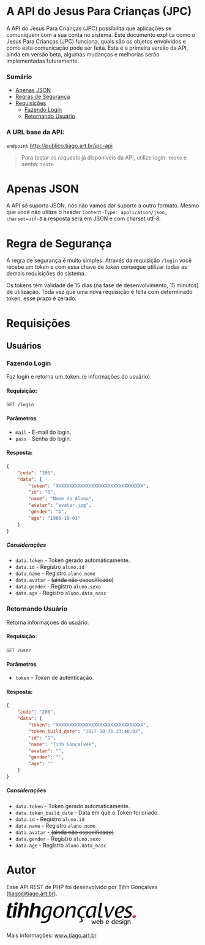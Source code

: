 # A API do Jesus Para Crianças (JPC)

A API do Jesus Para Crianças (JPC) possibilita que aplicações se comuniquem com a sua conta no sistema. Este documento explica como o Jesus Para Crianças (JPC) funciona, quais são os objetos envolvidos e como esta comunicação pode ser feita. Esta é a primeira versão da API, ainda em versão beta, algumas mudanças e melhorias serão implementadas futuramente.

### Sumário

- [Apenas JSON](#apenas-json)
- [Regras de Segurança](#regra-de-segurança)
- [Requisições](#requisições)
    - [Fazendo Login](#fazendo-login)
    - [Retornando Usuário](#retornando-usuário)

### A URL base da API:
 
```endpoint``` http://publico.tiago.art.br/jpc-api

> Para testar os _requests_ já disponíveis da API, utilize login: ```teste``` e senha: ```teste```

# Apenas JSON

A API só suporta JSON, nós não vamos dar suporte a outro formato. Mesmo que você não utilize o header ```Content-Type: application/json; charset=utf-8``` a resposta será em JSON e com charset utf-8.

# Regra de Segurança

A regra de segurança é muito simples. Através da requisição ```/login``` você recebe um _token_ e com essa chave de _token_ consegue utilizar todas as demais requisições do sistema.

Os tokens têm validade de 15 dias (na fase de desenvolvimento, 15 minutos) de utilização. Toda vez que uma nova requisição é feita com determinado token, esse prazo é zerado.

# Requisições

## Usuários


### Fazendo Login
Faz login e retorna um_token_(e informações do usuário).

#### Requisição:

```GET /login```

#### Parâmetros
 - ```mail``` - E-mail do login.
 - ```pass``` - Senha do login.

#### Resposta:

```json
{
    "code": "200",
    "data": {
        "token": "XXXXXXXXXXXXXXXXXXXXXXXXXXXXXXXX",
        "id": "1",
        "name": "Nome do Aluno",
        "avatar": "avatar.jpg",
        "gender": "1",
        "age": "1986-10-01"
    }
}
```

##### Considerações
 - ```data.token``` - Token gerado automaticamente. 
 - ```data.id``` - Registro ```aluno.id```
 - ```data.name``` - Registro ```aluno.nome``` 
 - ```data.avatar``` - ~~(ainda não especificado)~~
 - ```data.gender``` - Registro ```aluno.sexo``` 
 - ```data.age``` - Registro ```aluno.data_nasc``` 


### Retornando Usuário
Retorna informaçoes do usuário.


#### Requisição:

```GET /user```

#### Parâmetros
 - ```token``` - _Token_ de autenticação.

#### Resposta:

```json
{
    "code": "200",
    "data": {
        "token": "XXXXXXXXXXXXXXXXXXXXXXXXXXXXXXXX",
        "token_build_date": "2017-10-31 23:40:02",
        "id": "1",
        "name": "Tihh Gonçalves",
        "avatar": "",
        "gender": "",
        "age": ""
    }
}
```

##### Considerações
 - ```data.token``` - Token gerado automaticamente. 
 - ```data.token_build_date``` - Data em que o Token foi criado.
 - ```data.id``` - Registro ```aluno.id```
 - ```data.name``` - Registro ```aluno.nome``` 
 - ```data.avatar``` - ~~(ainda não especificado)~~
 - ```data.gender``` - Registro ```aluno.sexo``` 
 - ```data.age``` - Registro ```aluno.data_nasc``` 

# Autor

Esse API REST de PHP foi desenvolvido por Tihh Gonçalves (tiago@tiago.art.br).
 
![logo](https://raw.githubusercontent.com/tihhgoncalves/tihh.cliente.jpc.api-doc/master/logo.png)

Mais informações: www.tiago.art.br
